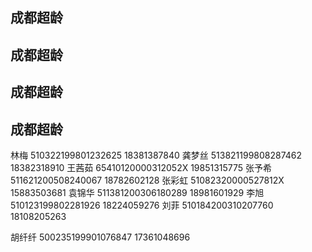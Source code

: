 ## 成都超龄

## 成都超龄

## 成都超龄

## 成都超龄

林梅 510322199801232625 18381387840
龚梦丝 513821199808287462 18382318910
王茜茹 65410120000312052X 19851315775
张予希 511621200508240067 18782602128
张彩虹 51082320000527812X 15883503681
袁锦华 511381200306180289 18981601929
李旭 510123199802281926 18224059276
刘菲 510184200310207760 18108205263

胡纤纤
500235199901076847
17361048696
